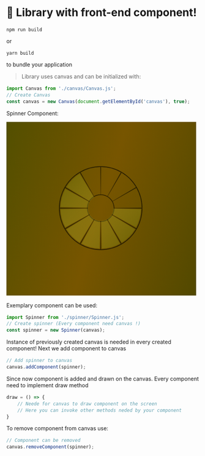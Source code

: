 
# 🚀 Library with front-end component!
```
npm run build
```

or

```
yarn build
```

to bundle your application

>Library uses canvas and can be initialized with:
```javascript
import Canvas from './canvas/Canvas.js';
// Create Canvas
const canvas = new Canvas(document.getElementById('canvas'), true);
```
Spinner Component:

![image](https://github.com/georgechem/front-components-library/blob/main/spinnerComponent.png)

Exemplary component can be used:
```javascript
import Spinner from './spinner/Spinner.js';
// Create spinner (Every component need canvas !)
const spinner = new Spinner(canvas);
```
Instance of previously created canvas is needed in every created component!
Next we add component to canvas
```javascript
// Add spinner to canvas
canvas.addComponent(spinner);
```
Since now component is added and drawn on the canvas. Every component need to implement draw method
```javascript
draw = () => {
    // Neede for canvas to draw component on the screen
    // Here you can invoke other methods neded by your component
}
```
To remove component from canvas use:
```javascript
// Component can be removed
canvas.removeComponent(spinner);
```
